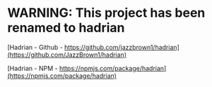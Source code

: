 # WARNING: This project has been renamed to hadrian
[Hadrian - Github - https://github.com/jazzbrown1/hadrian](https://github.com/JazzBrown1/hadrian)

[Hadrian - NPM - https://npmjs.com/package/hadrian](https://npmjs.com/package/hadrian)